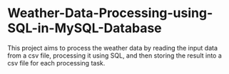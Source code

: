 # Weather-Data-Processing-using-SQL-in-MySQL-Database
This project aims to process the weather data by reading the input data from a csv file, processing it using SQL, and then storing the result into a csv file for each processing task.
